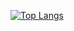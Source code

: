 [![Top Langs](https://github-readme-stats.vercel.app/api/top-langs/?username=ramshpaga)](https://github.com/anuraghazra/github-readme-stats)
